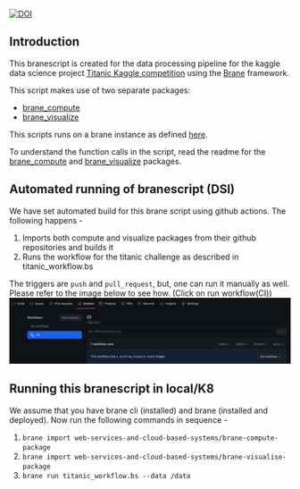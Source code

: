 [![DOI](https://zenodo.org/badge/DOI/10.5281/zenodo.6612493.svg)](https://doi.org/10.5281/zenodo.6612493)

## Introduction

This branescript is created for the data processing pipeline for the kaggle data science project [Titanic Kaggle competition](https://www.kaggle.com/c/titanic) using the [Brane](https://github.com/epi-project/brane) framework.

This script makes use of two separate packages:  
- [brane_compute](https://github.com/web-services-and-cloud-based-systems/brane-compute-package)
- [brane_visualize](https://github.com/web-services-and-cloud-based-systems/brane-visualise-package)

This scripts runs on a brane instance as defined [here](https://wiki.enablingpersonalizedinterventions.nl/user-guide/system-engineers/introduction.html).

To understand the function calls in the script, read the readme for the [brane_compute](https://github.com/web-services-and-cloud-based-systems/brane-compute-package) and [brane_visualize](https://github.com/web-services-and-cloud-based-systems/brane-visualise-package) packages.

## Automated running of branescript (DSl)
We have set automated build for this brane script using github actions. The following happens -   
1. Imports both compute and visualize packages from their github repositories and builds it
2. Runs the workflow for the titanic challenge as described in titanic_workflow.bs


The triggers are `push` and `pull_request`, but, one can run it manually as well. Please refer to the image below to see how. (Click on run workflow(CI))
![](./workflow.png)

## Running this branescript in local/K8
We assume that you have brane cli (installed) and brane (installed and deployed). Now run the following commands in sequence -  
1. `brane import web-services-and-cloud-based-systems/brane-compute-package`
2. `brane import web-services-and-cloud-based-systems/brane-visualise-package`
3. `brane run titanic_workflow.bs --data /data`

